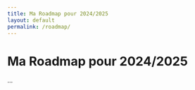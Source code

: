 ```yaml
---
title: Ma Roadmap pour 2024/2025
layout: default
permalink: /roadmap/
---
```


# Ma Roadmap pour 2024/2025

...
